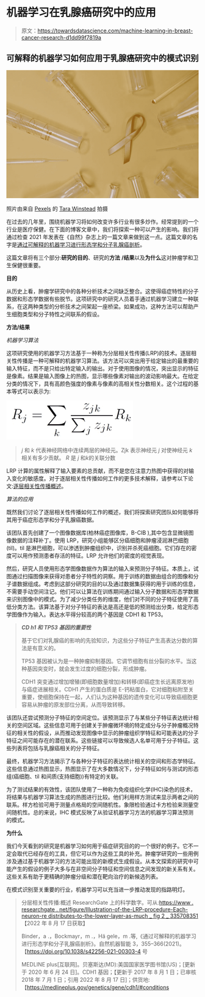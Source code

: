 # 机器学习在乳腺癌研究中的应用

> 原文：<https://towardsdatascience.com/machine-learning-in-breast-cancer-research-d1dd99f7819a>

## 可解释的机器学习如何应用于乳腺癌研究中的模式识别

![](img/95e57b33ac949c5d4a418fae189228ce.png)

照片由来自 [Pexels](https://www.pexels.com/photo/ribbon-representing-breast-cancer-amidst-test-tubes-7723582/) 的 [Tara Winstead](https://www.pexels.com/@tara-winstead/) 拍摄

在过去的几年里，围绕机器学习将如何改变许多行业有很多炒作。经常提到的一个行业是医疗保健。在下面的博客文章中，我们将探索一种可以产生的影响。我们将通过检查 2021 年发表在《自然》杂志上的一篇文章来做到这一点。这篇文章的名字是[通过可解释的机器学习进行形态学和分子乳腺癌剖析](https://www.nature.com/articles/s42256-021-00303-4)。

这篇文章将有三个部分:**研究的目的**、研究的**方法** **/结果**以及**为什么**这对肿瘤学和卫生保健很重要。

**目的**

从历史上看，肿瘤学研究中的各种分析技术之间缺乏整合。这使得癌症特性的分子数据和形态学数据有些脱节。这项研究中的研究人员着手通过机器学习建立一种联系，在这两种类型的分析技术之间架起一座桥梁。如果成功，这种方法可以帮助产生细胞类型和分子特性之间联系的假设。

**方法/结果**

*机器学习算法*

这项研究使用的机器学习方法基于一种称为分层相关性传播(LRP)的技术。逐层相关性传播是一种可解释的机器学习算法。该方法可以突出用于给定输出的最重要的输入特征，而不是只给出特定输入的输出。对于使用图像的情况，突出显示的特征是像素。结果是输入图像上的热图，显示哪些像素对输出的波动影响最大。在给定分类的情况下，具有高颜色强度的像素与像素的高相关性分数相关。这个过程的基本等式可以表示为:

![](img/f9b916d0a0472e63119caa349f75afb7.png)

> *j* 和 *k* 代表神经网络中连续两层的神经元。Zjk 表示神经元 *j* 对使神经元 *k* 相关有多少贡献。 *R* 是 *j* 和*k*的关联分数

LRP 计算的属性解释了输入要素的总贡献，而不是您在注意力热图中获得的对输入变化的敏感度。对于逐层相关性传播如何工作的更多技术解释，请参考以下论文:[逐层相关性传播概述](https://www.researchgate.net/publication/335708351_Layer-Wise_Relevance_Propagation_An_Overview)。

*算法的应用*

既然我们讨论了逐层相关性传播如何工作的概述，我们将探索研究团队如何能够将其用于癌症形态学和分子乳腺癌数据。

该团队首先创建了一个图像数据库(柏林癌症图像库，B-CIB ),其中包含显微镜图像数据的注释补丁。使用 LRP，研究小组能够区分癌细胞和肿瘤浸润淋巴细胞(til)。til 是淋巴细胞，可以渗透到肿瘤组织中，识别并杀死癌细胞。它们存在的密度可以用作预测患者存活的特征。LRP 允许他们的密度的视觉表现。

然后，研究人员使用形态学图像数据作为算法的输入来预测分子特征。本质上，试图通过扫描图像来获得对患者分子特性的洞察。用于训练的数据由组合的图像和分子谱数据组成。考虑到这部分研究的目的以及通过数据集获得的用于训练的信息，不需要手动空间注记。他们可以让算法在训练期间通过输入分子数据和形态学数据来识别图像中的模式。为了减少分类任务的维度，他们对不同的分子特征使用了高低分类方法。该算法基于对分子特征的表达是高还是低的预测给出分类，给定形态学图像作为输入。表达水平得分较高的两个基因是 CDH1 和 TP53。

> ***CD h1 和 TP53 基因的重要性***
> 
> 基于它们对乳腺癌的影响的先验知识，为这些分子特征产生高表达分数的算法是有意义的。
> 
> TP53 基因被认为是一种肿瘤抑制基因。它调节细胞有丝分裂的水平。当这种基因突变时，就会发生过度的细胞分裂，形成肿瘤。
> 
> CDH1 突变通过增加增殖(即细胞数量增加)和转移(即癌症生长远离原发地)与癌症进展相关。CDH1 产生的蛋白质是 E-钙粘蛋白，它对细胞粘附至关重要，使细胞保持在一起，人们认为这种基因的遗传变化可以导致癌细胞更容易从肿瘤的原发部位分离，从而导致转移。

该团队还尝试预测分子特征的空间定位。该预测显示了与某些分子特征表达统计相关的空间区域。这些信息可用于创建关于肿瘤微环境的特定成分与分子肿瘤概况特征的相关性的假设，从而推动发现图像中显示的肿瘤组织学特征和可能表达的分子特征之间可能存在的潜在联系。这些链接可以导致候选人名单可用于分子特征。这些列表将包括与乳腺癌相关的分子特征。

最终，机器学习方法揭示了与各种分子特征的表达统计相关的空间和形态学特征。这些信息通过热图显示，热图显示了在大多数情况下，分子特征如何与测试的形态组(癌细胞、til 和间质(支持细胞))有特定的关联。

为了测试结果的有效性，该团队使用了一种称为免疫组织化学(IHC)染色的技术，将结果与机器学习算法生成的热图进行比较。他们利用样方测试来显示两者之间的联系。样方检验可用于测量点格局的空间随机性。象限检验通过卡方检验来测量空间随机性。总的来说，IHC 模式反映了从验证机器学习方法的机器学习算法预测的模式。

**为什么**

我们今天看到的研究是机器学习如何用于癌症研究目的的一个很好的例子。它不一定会取代已经存在的工具，但它可以作为这些工具的补充。肿瘤学研究的一些用例涉及通过基于机器学习的方法可能出现的新模式生成假设。从本文探索的研究中可能产生的假设的例子大多与在非空间分子特征和空间信息之间发现的新关系有关。这些关系有助于更精确的肿瘤分级和潜在靶向治疗的新候选列表。

在模式识别至关重要的行业，机器学习可以充当进一步推动发现的指路明灯。

> 分层相关性传播:概述 ResearchGate 上的科学数字。可从:[https://www . researchgate . net/figure/Illustration-of-the-LRP-procedure-Each-neuron-re distributes-to-the-lower-layer-as-much _ fig 2 _ 335708351](https://www.researchgate.net/figure/Illustration-of-the-LRP-procedure-Each-neuron-redistributes-to-the-lower-layer-as-much_fig2_335708351)【2022 年 8 月 17 日获取】
> 
> Binder，a .，Bockmayr，m .，Hä gele，m .等,《通过可解释的机器学习进行形态学和分子乳腺癌剖析》。自然机器智能 3，355–366(2021)。【https://doi.org/10.1038/s42256-021-00303-4 号
> 
> MEDLINE plus[互联网]。贝塞斯达(MD):美国国家医学图书馆(US)；[更新于 2020 年 6 月 24 日]。CDH1 基因；【更新于 2017 年 8 月 1 日；已审核 2018 年 7 月 1 日；引用 2022 年 8 月 17 日]；供货地:【https://medlineplus.gov/genetics/gene/cdh1/#conditions 